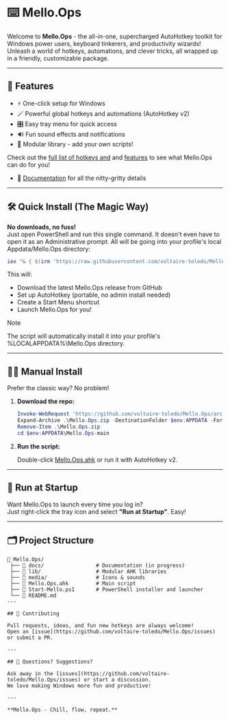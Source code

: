 # ⌨️ Mello.Ops

Welcome to **Mello.Ops** - the all-in-one, supercharged AutoHotkey toolkit for Windows power users, keyboard tinkerers, and productivity wizards!  
Unleash a world of hotkeys, automations, and clever tricks, all wrapped up in a friendly, customizable package.

---

## 🚀 Features

- ⚡️ One-click setup for Windows
- 🪄 Powerful global hotkeys and automations (AutoHotkey v2)
- 🎛️ Easy tray menu for quick access
- 🔊 Fun sound effects and notifications
- 🧩 Modular library - add your own scripts!

Check out the [full list of hotkeys and](docs/README.md#hotkeys) and [features](docs/README.md#features) to see what Mello.Ops can do for you!

- 📜 [Documentation](docs/README.md) for all the nitty-gritty details

---

## 🛠️ Quick Install (The Magic Way)

**No downloads, no fuss!**  
Just open PowerShell and run this single command. It doesn't even have to open it as an Administrative prompt. All will be going into your profile's local Appdata/Mello.Ops directory:

```powershell
iex "& { $(irm 'https://raw.githubusercontent.com/voltaire-toledo/Mello.Ops/main/Start-Mello.ps1') }"
```

This will:

- Download the latest Mello.Ops release from GitHub  
- Set up AutoHotkey (portable, no admin install needed)
- Create a Start Menu shortcut
- Launch Mello.Ops for you!

> [!NOTE]  
> The script will automatically install it into your profile's %LOCALAPPDATA%\Mello.Ops directory.

---

## 🧑‍💻 Manual Install

Prefer the classic way? No problem!

1. **Download the repo:**

   ```powershell
   Invoke-WebRequest 'https://github.com/voltaire-toledo/Mello.Ops/archive/refs/heads/main.zip' -OutFile .\Mello.Ops.zip
   Expand-Archive .\Mello.Ops.zip -DestinationFolder $env:APPDATA -Force
   Remove-Item .\Mello.Ops.zip
   cd $env:APPDATA\Mello.Ops-main
   ```

2. **Run the script:**

   Double-click [Mello.Ops.ahk](http://_vscodecontentref_/0) or run it with AutoHotkey v2.

---

## 🏁 Run at Startup

Want Mello.Ops to launch every time you log in?  
Just right-click the tray icon and select **"Run at Startup"**. Easy!

---

## 🗂️ Project Structure

```plaintext
📂 Mello.Ops/
 ├── 📂 docs/                 # Documentation (in progress)
 ├── 📂 lib/                  # Modular AHK libraries
 ├── 📂 media/                # Icons & sounds
 ├── 📄 Mello.Ops.ahk         # Main script
 ├── 📄 Start-Mello.ps1       # PowerShell installer and launcher
 └── 📄 README.md
---

## 🤝 Contributing

Pull requests, ideas, and fun new hotkeys are always welcome!  
Open an [issue](https://github.com/voltaire-toledo/Mello.Ops/issues) or submit a PR.

---

## 💬 Questions? Suggestions?

Ask away in the [issues](https://github.com/voltaire-toledo/Mello.Ops/issues) or start a discussion.  
We love making Windows more fun and productive!

---

**Mello.Ops - Chill, flow, repeat.**

